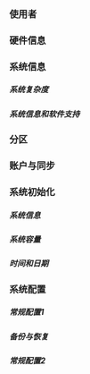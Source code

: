 
### 使用者

### 硬件信息

### 系统信息

##### 系统复杂度

##### 系统信息和软件支持

### 分区

### 账户与同步

### 系统初始化

##### 系统信息

##### 系统容量

##### 时间和日期

### 系统配置

##### 常规配置1

##### 备份与恢复

##### 常规配置2


